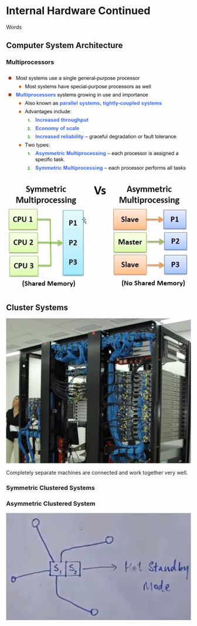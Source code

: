 # Internal Hardware Continued

Words

## Computer System Architecture

### Multiprocessors

![](<../../.gitbook/assets/image (136).png>)

![](<../../.gitbook/assets/image (137).png>)

## Cluster Systems

![](<../../.gitbook/assets/image (138).png>)

Completely separate machines are connected and work together very well.

### Symmetric Clustered Systems



### Asymmetric Clustered System

![](<../../.gitbook/assets/image (139).png>)



